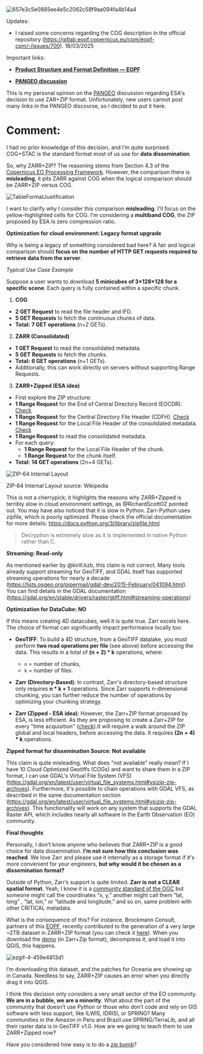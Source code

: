 ![657e3c5e0885ee4e5c2062c58f9aa094fa4b14a4](https://github.com/user-attachments/assets/8299e5b0-4251-455d-a507-5c3d55272735)

Updates:

- I raised some concerns regarding the COG description in the official repository (https://gitlab.eopf.copernicus.eu/cpm/eopf-cpm/-/issues/700). 18/03/2025

Important links:

- **[Product Structure and Format Definition — EOPF](https://cpm.pages.eopf.copernicus.eu/eopf-cpm/main/PSFDjan2024.html#product-structure-and-format-definition)**

- **[PANGEO discussion](https://discourse.pangeo.io/t/whats-the-best-file-format-to-chose-for-raster-imagery-and-masks-products/4555/)**


This is my personal opinion on the [PANGEO](https://discourse.pangeo.io/t/whats-the-best-file-format-to-chose-for-raster-imagery-and-masks-products/4555/) discussion regarding ESA's decision to use ZAR+ZIP format. Unfortunately, new users cannot post many links in the PANGEO discourse, so I decided to put it here.


# **Comment:**


I had no prior knowledge of this decision, and I’m quite surprised. COG+STAC is the standard format most of us use for **data dissemination**. 

So, why ZARR+ZIP? The reasoning stems from Section 4.3 of the [Copernicus EO Processing Framework](https://cpm.pages.eopf.copernicus.eu/eopf-cpm/main/PSFDjan2024.html#product-structure-and-format-definition). However, the comparison there is **misleading**, it pits ZARR against COG when the logical comparison should be ZARR+ZIP versus COG.

![TableFormatJustification](https://github.com/user-attachments/assets/903e5027-c2c5-4d51-8e4a-0dc8508d4533)

I want to clarify why I consider this comparison **misleading**. I'll focus on the yellow-highlighted cells for COG. I'm considering a **multiband COG**, the ZIP proposed by ESA Is zero compression ratio.

****Optimization for cloud environment: Legacy format upgrade****

Why is being a legacy of something considered bad here? A fair and logical comparison should **focus on the number of HTTP GET requests required to retrieve data from the server**.

*Typical Use Case Example*

Suppose a user wants to download **5 minicubes of 3×128×128 for a specific scene**. Each query is fully contained within a specific chunk.

1. **COG**
  * **2 GET Request** to read the file header and IFD.
  * **5 GET Requests** to fetch the continuous chunks of data.
  * **Total:** **7 GET operations** (n+2 GETs).
2. **ZARR (Consolidated)**
  * **1 GET Request** to read the consolidated metadata.
  * **5 GET Requests** to fetch the chunks.
  * **Total:** **6 GET operations** (n+1 GETs).
  * Additionally, this can work directly on servers without supporting Range Requests.
3. **ZARR+Zipped (ESA idea)**

  * First explore the ZIP structure:
  * **1 Range Request** for the End of Central Directory Record (EOCDR). [Check](https://en.wikipedia.org/wiki/ZIP_(file_format)#End_of_central_directory_record_(EOCD))
  * **1 Range Request** for the Central Directory File Header (CDFH). [Check](https://en.wikipedia.org/wiki/ZIP_(file_format)#Central_directory_file_header_(CDFH))
  * **1 Range Request** for the Local File Header of the consolidated metadata. [Check](https://en.wikipedia.org/wiki/ZIP_(file_format)#Local_file_header)
  * **1 Range Request** to read the consolidated metadata.
  * For each query:
    * **1 Range Request** for the Local File Header of the chunk.
    * **1 Range Request** for the chunk itself.
  * **Total:** **14 GET operations** (2n+4 GETs).

![ZIP-64 Internal Layout](https://upload.wikimedia.org/wikipedia/commons/thumb/6/63/ZIP-64_Internal_Layout.svg/600px-ZIP-64_Internal_Layout.svg.png)
<p> ZIP-64 Internal Layout source: Wikipedia</p>



This is not a cherrypick; it highlights the reasons why ZARR+Zipped is terribly slow in cloud environment settings, as @RichardScottOZ pointed out. You may have also noticed that it is slow in Python. Zarr-Python uses zipfile, which is poorly optimized. Please check the official documentation for more details: https://docs.python.org/3/library/zipfile.html

> Decryption is extremely slow as it is implemented in native Python rather than C.

**Streaming: Read-only**

As mentioned earlier by @kirill.kzb, this claim is not correct. Many tools already support streaming for GeoTIFF, and GDAL itself has supported streaming operations for nearly a decade (https://lists.osgeo.org/pipermail/gdal-dev/2015-February/041094.html). You can find details in the GDAL documentation (https://gdal.org/en/stable/drivers/raster/gtiff.html#streaming-operations)


**Optimization for DataCube: NO**

If this means creating 4D datacubes, well it is quite true. Zarr excels here. 
The choice of format can significantly impact performance locally too:

- **GeoTIFF**: To build a 4D structure, from a GeoTIFF datalake, 
you must perform **two read operations per file** (see above) before accessing the data.
This results in a total of **(n + 2) * k** operations, where:
  - `n` = number of chunks,
  - `k` = number of files.

- **Zarr (Directory-Based)**: In contrast, Zarr's directory-based structure only requires 
**n * k + 1** operations. Since Zarr supports n-dimensional chunking, you can further 
reduce the number of operations by optimizing your chunking strategy.

- **Zarr (Zipped - ESA idea)**: However, the Zarr+ZIP format proposed by ESA, is less efficient. As
they are proposing to create a Zarr+ZIP for every "time acquisition" ([check](https://cpm.pages.eopf.copernicus.eu/eopf-cpm/main/PSFD/4-storage-formats.html#zarr-representation-of-eopf-data-products)).It will require a walk around the ZIP global and local headers, before accessing the data. It 
requires **(2n + 4) * k** operations.


**Zipped format for dissemination Source: Not available**

This claim is quite misleading. What does "not available" really mean? If I have 10 Cloud 
Optimized Geotiffs (COGs) and want to share them in a ZIP format, I can use GDAL's Virtual
File System (VFS) (https://gdal.org/en/latest/user/virtual_file_systems.html#vsizip-zip-archives).
Furthermore, it's possible to chain operations with GDAL VFS, as described in the same documentation
section (https://gdal.org/en/latest/user/virtual_file_systems.html#vsizip-zip-archives). This 
functionality will work on any system that supports the GDAL Raster API, which includes nearly 
all software in the Earth Observation (EO) community.

**Final thoughts**


Personally, I don’t know anyone who believes that ZARR+ZIP is a good choice for data dissemination. **I’m not sure how this conclusion was reached**. We love Zarr and please use it internally as a storage format if it's more convenient for your engineers, **but why would it be chosen as a dissemination format?**

Outside of Python, Zarr’s support is quite limited. **Zarr is not a CLEAR spatial format**. Yeah, I know it is a [community standard of the OGC](https://www.ogc.org/publications/standard/zarr-storage-specification/) but someone might call the coordinates “x, y,” another might call them “lat, long” , “lat, lon,” or “latitude and longitude,” and so on, same problem with other CRITICAL metadata.

What is the consequence of this? For instance, Brockmann Consult, partners of this [EOPF](https://cpm.pages.eopf.copernicus.eu/eopf-cpm/main/PSFDjan2024.html#eopf-storage-format), recently contributed to the generation of a very large ~2TB dataset in ZARR+ZIP format (you can check it [here](https://opara.zih.tu-dresden.de/items/bb45480f-f7d3-420f-85b8-b4993715b761/full)). When you download the [demo](https://opara.zih.tu-dresden.de/bitstreams/1221405a-ab9d-4dd8-b65e-b1b58d8f1423/download) (in Zarr+Zip format), decompress it, and load it into QGIS, this happens.

![ezgif-4-459e4813d1](https://github.com/user-attachments/assets/cc232ecf-003c-4f73-bcb1-a9e501e2d15c)

I’m downloading this dataset, and the patches for Oceania are showing up in Canada. Needless to say, ZARR+ZIP causes an error when you directly drag it into QGIS.

I think this decision only considers a very small sector of the EO community. **We are in a bubble, we are a minority**. What about the part of the community that doesn’t use Python or those who don’t code and rely on GIS software with less support, like ILWIS, IDRISI, or SPRING? Many communities in the Amazon in Peru and Brazil use SPRING/TerraLib, and all their raster data is in GeoTIFF v1.0. How are we going to teach them to use ZARR+Zipped now?

Have you considered how easy is to do a [zip bomb](https://en.wikipedia.org/wiki/Zip_bomb)?



